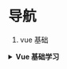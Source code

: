 # 导航

1. vue 基础

<b><details><summary>Vue 基础学习</summary></b>
- [vue-demo](./vue/vue-基础/vueDemo_README.md)
- [vue-vueSource](./vue/vue-基础/vueSource_README.md)
- [vue-vueTest](./vue/vue-基础/vueTest_README.md)
- [vue-vuex](./vue/vue-基础/vuex_README.md)
</details>